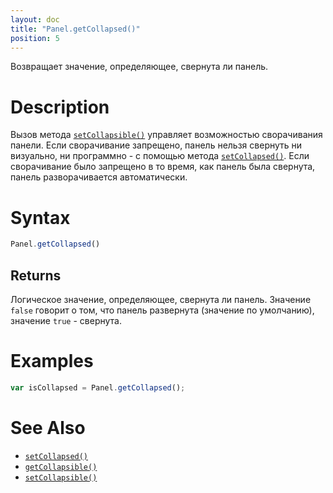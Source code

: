 ```yaml
---
layout: doc
title: "Panel.getCollapsed()"
position: 5
---
```


Возвращает значение, определяющее, свернута ли панель.

# Description

Вызов метода [`setCollapsible()`](../Panel.setCollapsible/) управляет возможностью сворачивания
панели. Если сворачивание запрещено, панель нельзя свернуть ни визуально, ни программно - с помощью
метода [`setCollapsed()`](../Panel.setCollapsed/). Если сворачивание было запрещено в то время, как
панель была свернута, панель разворачивается автоматически.

# Syntax

```js
Panel.getCollapsed()
```

## Returns

Логическое значение, определяющее, свернута ли панель. Значение `false` говорит о том, что панель
развернута (значение по умолчанию), значение `true` - свернута.

# Examples

```js
var isCollapsed = Panel.getCollapsed();
```

# See Also

* [`setCollapsed()`](../Panel.setCollapsed/)
* [`getCollapsible()`](../Panel.getCollapsible/)
* [`setCollapsible()`](../Panel.setCollapsible/)
